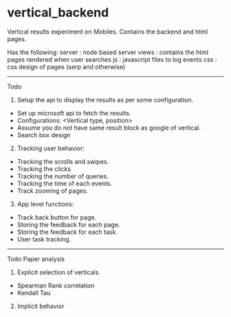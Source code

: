 # vertical_backend
Vertical results experiment on Mobiles. Contains the backend and html pages.

Has the following:
server : node based server
views : contains the html pages rendered when user searches
js : javascript files to log events
css : css design of pages (serp and otherwise)

----------------------------------------------------------------------------
Todo

1. Setup the api to display the results as per some configuration. 
  - Set up microsoft api to fetch the results.
  - Configurations: <Vertical type, position>
  - Assume you do not have same result block as google of vertical.
  - Search box design

2. Tracking user behavior:
  - Tracking the scrolls and swipes.
  - Tracking the clicks
  - Tracking the number of queries. 
  - Tracking the time of each events.
  - Track zooming of pages. 

3. App level functions:
  - Track back button for page. 
  - Storing the feedback for each page.
  - Storing the feedback for each task.
  - User task tracking. <List of tasks finished>


--------------------------------------------------------------------------

Todo Paper analysis


1. Explicit selection of verticals.
  - Spearman Rank correlation
  - Kendall Tau 


2. Implicit behavior

